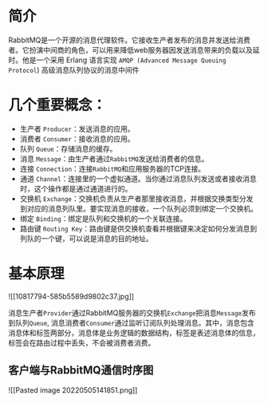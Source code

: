 # 简介
RabbitMQ是一个开源的消息代理软件。它接收生产者发布的消息并发送给消费者。它扮演中间商的角色，可以用来降低web服务器因发送消息带来的负载以及延时。他是一个采用 Erlang 语言实现 `AMQP (Advanced Message Queuing Protocol`) 高级消息队列协议的消息中间件

# 几个重要概念：
-   生产者 `Producer`：发送消息的应用。
-   消费者 `Consumer`：接收消息的应用。
-   队列 `Queue`：存储消息的缓存。
-   消息 `Message`：由生产者通过`RabbitMQ`发送给消费者的信息。
-   连接 `Connection`：连接`RabbitMQ`和应用服务器的TCP连接。
-   通道 `Channel`：连接里的一个虚拟通道。当你通过消息队列发送或者接收消息时，这个操作都是通过通道进行的。
-   交换机 `Exchange`：交换机负责从生产者那里接收消息，并根据交换类型分发到对应的消息列队里。要实现消息的接收，一个队列必须到绑定一个交换机。
-   绑定 `Binding`：绑定是队列和交换机的一个关联连接。
-   路由键 `Routing Key`：路由键是供交换机查看并根据键来决定如何分发消息到列队的一个键，可以说是消息的目的地址。

# 基本原理
![[10817794-585b5589d9802c37.jpg]]

消息生产者`Provider`通过RabbitMQ服务器的交换机`Exchange`把消息`Message`发布到队列`Queue`, 消息消费者`Consumer`通过监听订阅队列处理消息。其中，消息包含消息体和标签两部分，消息体是业务逻辑的数据结构，标签是表述消息体的信息，标签会在路由过程中丢失，不会被消费者消费。

## 客户端与RabbitMQ通信时序图
![[Pasted image 20220505141851.png]]